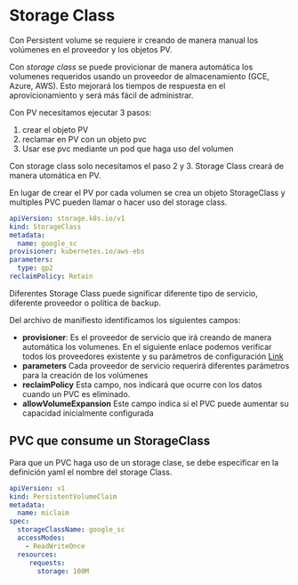 # Storage Class

Con Persistent volume se requiere ir creando de manera manual los volúmenes en el proveedor y los objetos PV.

Con *storage class* se puede provicionar de manera automática los volumenes requeridos usando un proveedor de almacenamiento (GCE, Azure, AWS). Esto mejorará los tiempos de respuesta en el aprovicionamiento y será más fácil de administrar.

Con PV necesitamos ejecutar 3 pasos:

1. crear el objeto PV
2. reclamar en PV con un objeto pvc
3. Usar ese pvc mediante un pod que haga uso del volumen

Con storage class solo necesitamos el paso 2 y 3. Storage Class creará de manera utomática en PV.

En lugar de crear el PV por cada volumen se crea un objeto StorageClass y multiples PVC pueden llamar o hacer uso del storage class.

~~~yaml
apiVersion: storage.k8s.io/v1
kind: StorageClass
metadata:
  name: google_sc
provisioner: kubernetes.io/aws-ebs
parameters:
  type: gp2
reclaimPolicy: Retain
~~~

Diferentes Storage Class puede significar diferente tipo de servicio, diferente proveedor o política de backup.

Del archivo de manifiesto identificamos los siguientes campos:

- **provisioner**: Es el proveedor de servicio que irá creando de manera automática los volumenes. En el siguiente enlace podemos verificar todos los proveedores existente y su parámetros de configuración [Link](https://kubernetes.io/docs/concepts/storage/storage-classes/#provisioner)
- **parameters** Cada proveedor de servicio requerirá diferentes parámetros para la creación de los volúmenes
- **reclaimPolicy** Esta campo, nos indicará que ocurre con los datos cuando un PVC es eliminado.
- **allowVolumeExpansion** Este campo indica si el PVC puede aumentar su capacidad inicialmente configurada

## PVC que consume un StorageClass

Para que un PVC haga uso de un storage clase, se debe especificar en la definición yaml el nombre del storage Class.

~~~yaml
apiVersion: v1
kind: PersistentVolumeClaim
metadata:
  name: miclaim
spec:
  storageClassName: google_sc
  accessModes:
    - ReadWriteOnce
  resources:
     requests:
       storage: 100M
~~~

